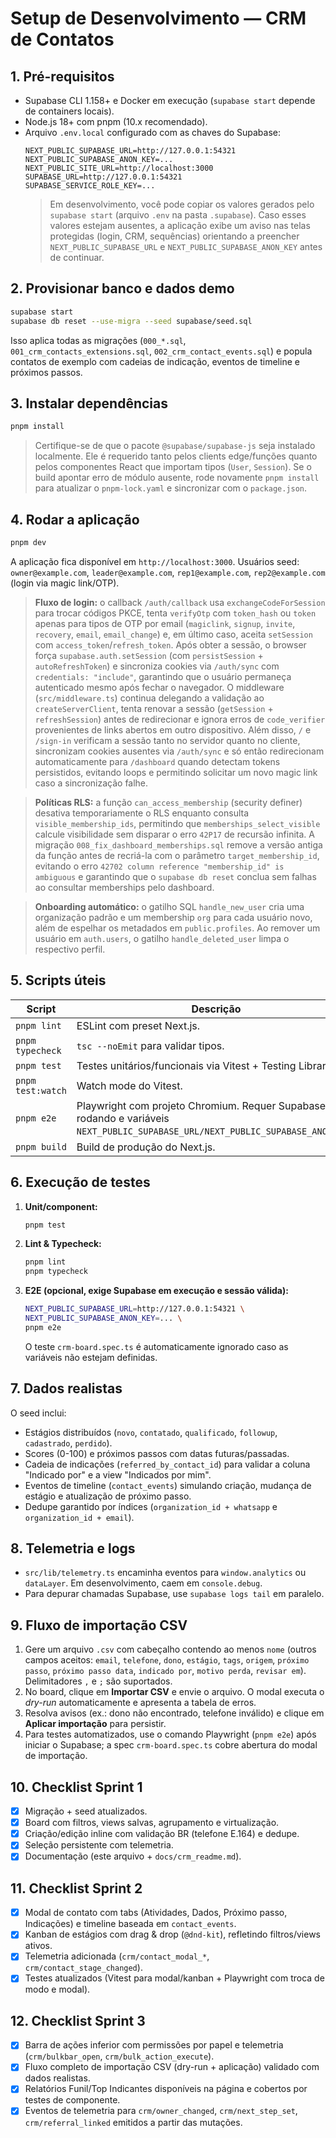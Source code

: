 # Setup de Desenvolvimento — CRM de Contatos

## 1. Pré-requisitos
- Supabase CLI 1.158+ e Docker em execução (`supabase start` depende de containers locais).
- Node.js 18+ com pnpm (10.x recomendado).
- Arquivo `.env.local` configurado com as chaves do Supabase:
  ```env
  NEXT_PUBLIC_SUPABASE_URL=http://127.0.0.1:54321
  NEXT_PUBLIC_SUPABASE_ANON_KEY=...
  NEXT_PUBLIC_SITE_URL=http://localhost:3000
  SUPABASE_URL=http://127.0.0.1:54321
  SUPABASE_SERVICE_ROLE_KEY=...
  ```
  > Em desenvolvimento, você pode copiar os valores gerados pelo `supabase start` (arquivo `.env` na pasta `.supabase`).
  > Caso esses valores estejam ausentes, a aplicação exibe um aviso nas telas protegidas (login, CRM, sequências) orientando a preencher `NEXT_PUBLIC_SUPABASE_URL` e `NEXT_PUBLIC_SUPABASE_ANON_KEY` antes de continuar.

## 2. Provisionar banco e dados demo
```bash
supabase start
supabase db reset --use-migra --seed supabase/seed.sql
```
Isso aplica todas as migrações (`000_*.sql`, `001_crm_contacts_extensions.sql`, `002_crm_contact_events.sql`) e popula contatos de exemplo com cadeias de indicação, eventos de timeline e próximos passos.

## 3. Instalar dependências
```bash
pnpm install
```
> Certifique-se de que o pacote `@supabase/supabase-js` seja instalado localmente. Ele é requerido tanto pelos clients edge/funções
> quanto pelos componentes React que importam tipos (`User`, `Session`). Se o build apontar erro de módulo ausente, rode novamente
> `pnpm install` para atualizar o `pnpm-lock.yaml` e sincronizar com o `package.json`.

## 4. Rodar a aplicação
```bash
pnpm dev
```
A aplicação fica disponível em `http://localhost:3000`. Usuários seed: `owner@example.com`, `leader@example.com`, `rep1@example.com`, `rep2@example.com` (login via magic link/OTP).
> **Fluxo de login:** o callback `/auth/callback` usa `exchangeCodeForSession` para trocar códigos PKCE, tenta `verifyOtp` com `token_hash` ou `token` apenas para tipos de OTP por email (`magiclink`, `signup`, `invite`, `recovery`, `email`, `email_change`) e, em último caso, aceita `setSession` com `access_token`/`refresh_token`. Após obter a sessão, o browser força `supabase.auth.setSession` (com `persistSession` + `autoRefreshToken`) e sincroniza cookies via `/auth/sync` com `credentials: "include"`, garantindo que o usuário permaneça autenticado mesmo após fechar o navegador. O middleware (`src/middleware.ts`) continua delegando a validação ao `createServerClient`, tenta renovar a sessão (`getSession` + `refreshSession`) antes de redirecionar e ignora erros de `code_verifier` provenientes de links abertos em outro dispositivo. Além disso, `/` e `/sign-in` verificam a sessão tanto no servidor quanto no cliente, sincronizam cookies ausentes via `/auth/sync` e só então redirecionam automaticamente para `/dashboard` quando detectam tokens persistidos, evitando loops e permitindo solicitar um novo magic link caso a sincronização falhe.

> **Políticas RLS:** a função `can_access_membership` (security definer) desativa temporariamente o RLS enquanto consulta `visible_membership_ids`, permitindo que `memberships_select_visible` calcule visibilidade sem disparar o erro `42P17` de recursão infinita. A migração `008_fix_dashboard_memberships.sql` remove a versão antiga da função antes de recriá-la com o parâmetro `target_membership_id`, evitando o erro `42702 column reference "membership_id" is ambiguous` e garantindo que o `supabase db reset` conclua sem falhas ao consultar memberships pelo dashboard.

> **Onboarding automático:** o gatilho SQL `handle_new_user` cria uma organização padrão e um membership `org` para cada usuário novo, além de espelhar os metadados em `public.profiles`. Ao remover um usuário em `auth.users`, o gatilho `handle_deleted_user` limpa o respectivo perfil.

## 5. Scripts úteis
| Script | Descrição |
| --- | --- |
| `pnpm lint` | ESLint com preset Next.js. |
| `pnpm typecheck` | `tsc --noEmit` para validar tipos. |
| `pnpm test` | Testes unitários/funcionais via Vitest + Testing Library. |
| `pnpm test:watch` | Watch mode do Vitest. |
| `pnpm e2e` | Playwright com projeto Chromium. Requer Supabase rodando e variáveis `NEXT_PUBLIC_SUPABASE_URL/NEXT_PUBLIC_SUPABASE_ANON_KEY`. |
| `pnpm build` | Build de produção do Next.js. |

## 6. Execução de testes
1. **Unit/component:**
   ```bash
   pnpm test
   ```
2. **Lint & Typecheck:**
   ```bash
   pnpm lint
   pnpm typecheck
   ```
3. **E2E (opcional, exige Supabase em execução e sessão válida):**
   ```bash
   NEXT_PUBLIC_SUPABASE_URL=http://127.0.0.1:54321 \
   NEXT_PUBLIC_SUPABASE_ANON_KEY=... \
   pnpm e2e
   ```
   O teste `crm-board.spec.ts` é automaticamente ignorado caso as variáveis não estejam definidas.

## 7. Dados realistas
O seed inclui:
- Estágios distribuídos (`novo`, `contatado`, `qualificado`, `followup`, `cadastrado`, `perdido`).
- Scores (0-100) e próximos passos com datas futuras/passadas.
- Cadeia de indicações (`referred_by_contact_id`) para validar a coluna "Indicado por" e a view "Indicados por mim".
- Eventos de timeline (`contact_events`) simulando criação, mudança de estágio e atualização de próximo passo.
- Dedupe garantido por índices (`organization_id + whatsapp` e `organization_id + email`).

## 8. Telemetria e logs
- `src/lib/telemetry.ts` encaminha eventos para `window.analytics` ou `dataLayer`. Em desenvolvimento, caem em `console.debug`.
- Para depurar chamadas Supabase, use `supabase logs tail` em paralelo.

## 9. Fluxo de importação CSV
1. Gere um arquivo `.csv` com cabeçalho contendo ao menos `nome` (outros campos aceitos: `email`, `telefone`, `dono`, `estágio`, `tags`, `origem`, `próximo passo`, `próximo passo data`, `indicado por`, `motivo perda`, `revisar em`). Delimitadores `,` e `;` são suportados.
2. No board, clique em **Importar CSV** e envie o arquivo. O modal executa o *dry-run* automaticamente e apresenta a tabela de erros.
3. Resolva avisos (ex.: dono não encontrado, telefone inválido) e clique em **Aplicar importação** para persistir.
4. Para testes automatizados, use o comando Playwright (`pnpm e2e`) após iniciar o Supabase; a spec `crm-board.spec.ts` cobre abertura do modal de importação.

## 10. Checklist Sprint 1
- [x] Migração + seed atualizados.
- [x] Board com filtros, views salvas, agrupamento e virtualização.
- [x] Criação/edição inline com validação BR (telefone E.164) e dedupe.
- [x] Seleção persistente com telemetria.
- [x] Documentação (este arquivo + `docs/crm_readme.md`).

## 11. Checklist Sprint 2
- [x] Modal de contato com tabs (Atividades, Dados, Próximo passo, Indicações) e timeline baseada em `contact_events`.
- [x] Kanban de estágios com drag & drop (`@dnd-kit`), refletindo filtros/views ativos.
- [x] Telemetria adicionada (`crm/contact_modal_*`, `crm/contact_stage_changed`).
- [x] Testes atualizados (Vitest para modal/kanban + Playwright com troca de modo e modal).

## 12. Checklist Sprint 3
- [x] Barra de ações inferior com permissões por papel e telemetria (`crm/bulkbar_open`, `crm/bulk_action_execute`).
- [x] Fluxo completo de importação CSV (dry-run + aplicação) validado com dados realistas.
- [x] Relatórios Funil/Top Indicantes disponíveis na página e cobertos por testes de componente.
- [x] Eventos de telemetria para `crm/owner_changed`, `crm/next_step_set`, `crm/referral_linked` emitidos a partir das mutações.
